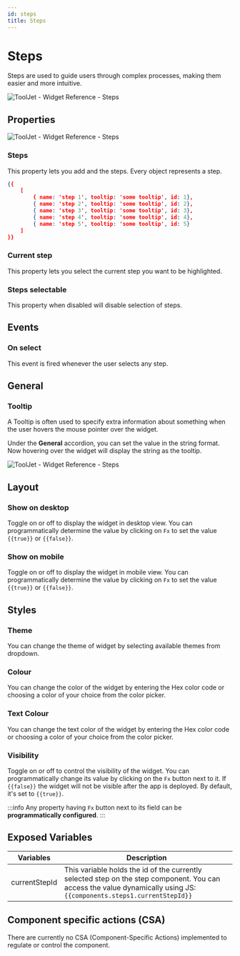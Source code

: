 ```yaml
---
id: steps
title: Steps
---
```

# Steps

Steps are used to guide users through complex processes, making them easier and more intuitive.

<div style={{textAlign: 'center'}}>

<img className="screenshot-full" src="/img/widgets/steps/steps.png" alt="ToolJet - Widget Reference - Steps" />

</div>

## Properties

<div style={{textAlign: 'center'}}>

<img className="screenshot-full" src="/img/widgets/steps/props.png" alt="ToolJet - Widget Reference - Steps" />

</div>

### Steps

This property lets you add and the steps. Every object represents a step.

```json
{{
    [
        { name: 'step 1', tooltip: 'some tooltip', id: 1},
        { name: 'step 2', tooltip: 'some tooltip', id: 2},
        { name: 'step 3', tooltip: 'some tooltip', id: 3},
        { name: 'step 4', tooltip: 'some tooltip', id: 4},
        { name: 'step 5', tooltip: 'some tooltip', id: 5}
    ]
}}
```

### Current step

This property lets you select the current step you want to be highlighted.

### Steps selectable

This property when disabled will disable selection of steps.

## Events
### On select
This event is fired whenever the user selects any step.

## General
### Tooltip

A Tooltip is often used to specify extra information about something when the user hovers the mouse pointer over the widget.

Under the <b>General</b> accordion, you can set the value in the string format. Now hovering over the widget will display the string as the tooltip.

<div style={{textAlign: 'center'}}>

<img className="screenshot-full" src="/img/tooltip.png" alt="ToolJet - Widget Reference - Steps" />

</div>

## Layout
### Show on desktop

Toggle on or off to display the widget in desktop view. You can programmatically determine the value by clicking on `Fx` to set the value `{{true}}` or `{{false}}`.
### Show on mobile

Toggle on or off to display the widget in mobile view. You can programmatically determine the value by clicking on `Fx` to set the value `{{true}}` or `{{false}}`.

## Styles

### Theme

You can change the theme of widget by selecting available themes from dropdown.

### Colour

You can change the  color of the widget by entering the Hex color code or choosing a color of your choice from the color picker.

### Text Colour

You can change the  text color of the widget by entering the Hex color code or choosing a color of your choice from the color picker.

### Visibility

Toggle on or off to control the visibility of the widget. You can programmatically change its value by clicking on the `Fx` button next to it. If `{{false}}` the widget will not be visible after the app is deployed. By default, it's set to `{{true}}`.

:::info
Any property having `Fx` button next to its field can be **programmatically configured**.
:::


## Exposed Variables

| Variables    | Description |
| ----------- | ----------- |
| currentStepId | This variable holds the id of the currently selected step on the step component. You can access the value dynamically using JS: `{{components.steps1.currentStepId}}`|

## Component specific actions (CSA)

There are currently no CSA (Component-Specific Actions) implemented to regulate or control the component.
